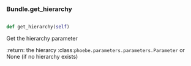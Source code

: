 ### Bundle.get_hierarchy

```py

def get_hierarchy(self)

```



Get the hierarchy parameter

:return: the hierarcy :class:`phoebe.parameters.parameters.Parameter`
    or None (if no hierarchy exists)

